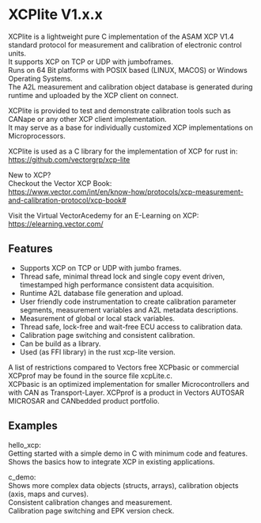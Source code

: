 
# XCPlite V1.x.x

XCPlite is a lightweight pure C implementation of the ASAM XCP V1.4 standard protocol for measurement and calibration of electronic control units.  
It supports XCP on TCP or UDP with jumboframes.  
Runs on 64 Bit platforms with POSIX based (LINUX, MACOS) or Windows Operating Systems.  
The A2L measurement and calibration object database is generated during runtime and uploaded by the XCP client on connect.

XCPlite is provided to test and demonstrate calibration tools such as CANape or any other XCP client implementation.  
It may serve as a base for individually customized XCP implementations on Microprocessors.  

XCPlite is used as a C library for the implementation of XCP for rust in:  
<https://github.com/vectorgrp/xcp-lite>  

New to XCP?  
Checkout the Vector XCP Book:  
<https://www.vector.com/int/en/know-how/protocols/xcp-measurement-and-calibration-protocol/xcp-book#>  

Visit the Virtual VectorAcedemy for an E-Learning on XCP:  
<https://elearning.vector.com/>  

## Features

- Supports XCP on TCP or UDP with jumbo frames.  
- Thread safe, minimal thread lock and single copy event driven, timestamped high performance consistent data acquisition.  
- Runtime A2L database file generation and upload.  
- User friendly code instrumentation to create calibration parameter segments, measurement variables and A2L metadata descriptions.  
- Measurement of global or local stack variables.  
- Thread safe, lock-free and wait-free ECU access to calibration data.  
- Calibration page switching and consistent calibration.  
- Can be build as a library.  
- Used (as FFI library) in the rust xcp-lite version.  

A list of restrictions compared to Vectors free XCPbasic or commercial XCPprof may be found in the source file xcpLite.c.  
XCPbasic is an optimized implementation for smaller Microcontrollers and with CAN as Transport-Layer.
XCPprof is a product in Vectors AUTOSAR MICROSAR and CANbedded product portfolio.  

## Examples  

hello_xcp:  
  Getting started with a simple demo in C with minimum code and features.  
  Shows the basics how to integrate XCP in existing applications.  

c_demo:  
  Shows more complex data objects (structs, arrays), calibration objects (axis, maps and curves).  
  Consistent calibration changes and measurement.  
  Calibration page switching and EPK version check.  
  